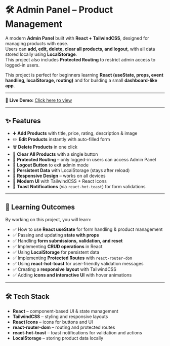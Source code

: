 # 🛠️ Admin Panel – Product Management  

A modern **Admin Panel** built with **React + TailwindCSS**, designed for managing products with ease.  
Users can **add, edit, delete, clear all products, and logout**, with all data stored locally using **LocalStorage**.  
This project also includes **Protected Routing** to restrict admin access to logged-in users.  

This project is perfect for beginners learning **React (useState, props, event handling, localStorage, routing)** and for building a small **dashboard-like app**.  

---

🔗 **Live Demo:** [Click here to view](https://react-3b27.vercel.app/) 


---

## ✨ Features  

- ➕ **Add Products** with title, price, rating, description & image  
- ✏️ **Edit Products** instantly with auto-filled form  
- 🗑️ **Delete Products** in one click  
- 🧹 **Clear All Products** with a single button  
- 🔐 **Protected Routing** – only logged-in users can access Admin Panel  
- 🚪 **Logout Button** to exit admin mode  
- 💾 **Persistent Data** with LocalStorage (stays after reload)  
- 📱 **Responsive Design** – works on all devices  
- 🎨 **Modern UI** with TailwindCSS + React Icons  
- 🔔 **Toast Notifications** (via `react-hot-toast`) for form validations  

---

## 🎯 Learning Outcomes  

By working on this project, you will learn:  

- ✅ How to use **React useState** for form handling & product management  
- ✅ Passing and updating **state with props**  
- ✅ Handling **form submissions, validation, and reset**  
- ✅ Implementing **CRUD operations** in React  
- ✅ Using **LocalStorage** for persistent data  
- ✅ Implementing **Protected Routes** with `react-router-dom`  
- ✅ Using **react-hot-toast** for user-friendly validation messages  
- ✅ Creating a **responsive layout** with TailwindCSS  
- ✅ Adding **icons and interactive UI** with hover animations  

---

## 🛠️ Tech Stack  

- **React** – component-based UI & state management  
- **TailwindCSS** – styling and responsive layouts  
- **React Icons** – icons for buttons and UI  
- **react-router-dom** – routing and protected routes  
- **react-hot-toast** – toast notifications for validation and actions  
- **LocalStorage** – storing product data locally  
